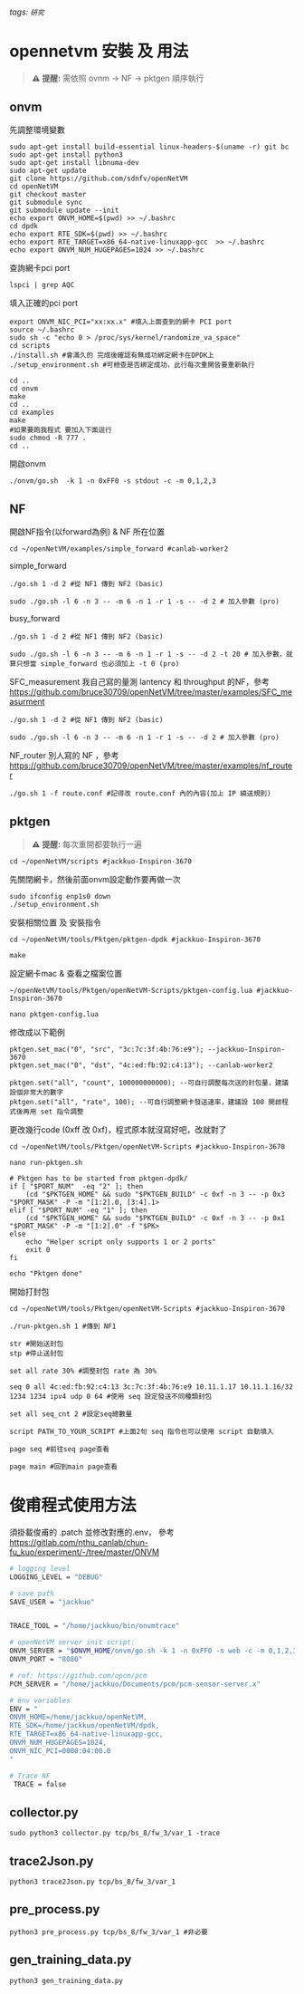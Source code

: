 ###### tags: `研究`
# opennetvm 安裝 及 用法
> **⚠ 提醒:** 
> 需依照 ovnm -> NF -> pktgen 順序執行
## onvm
先調整環境變數
```bash=
sudo apt-get install build-essential linux-headers-$(uname -r) git bc
sudo apt-get install python3
sudo apt-get install libnuma-dev
sudo apt-get update
git clone https://github.com/sdnfv/openNetVM
cd openNetVM
git checkout master
git submodule sync
git submodule update --init
echo export ONVM_HOME=$(pwd) >> ~/.bashrc
cd dpdk
echo export RTE_SDK=$(pwd) >> ~/.bashrc
echo export RTE_TARGET=x86_64-native-linuxapp-gcc  >> ~/.bashrc
echo export ONVM_NUM_HUGEPAGES=1024 >> ~/.bashrc
```
查詢網卡pci port
```bash=
lspci | grep AQC
```
填入正確的pci port
```bash=
export ONVM_NIC_PCI="xx:xx.x" #填入上面查到的網卡 PCI port
source ~/.bashrc
sudo sh -c "echo 0 > /proc/sys/kernel/randomize_va_space"
cd scripts
./install.sh #會滿久的 完成後確認有無成功綁定網卡在DPDK上
./setup_environment.sh #可檢查是否綁定成功，此行每次重開皆要重新執行

cd ..
cd onvm
make
cd ..
cd examples
make
#如果要跑我程式 要加入下面這行
sudo chmod -R 777 .
cd ..
```
開啟onvm
```bash=
./onvm/go.sh  -k 1 -n 0xFF0 -s stdout -c -m 0,1,2,3
```
## NF
開啟NF指令(以forward為例) & NF 所在位置
```bash=
cd ~/openNetVM/examples/simple_forward #canlab-worker2
```
simple_forward
```bash=
./go.sh 1 -d 2 #從 NF1 傳到 NF2 (basic)

sudo ./go.sh -l 6 -n 3 -- -m 6 -n 1 -r 1 -s -- -d 2 # 加入參數 (pro)

```
busy_forward
```bash=
./go.sh 1 -d 2 #從 NF1 傳到 NF2 (basic)

sudo ./go.sh -l 6 -n 3 -- -m 6 -n 1 -r 1 -s -- -d 2 -t 20 # 加入參數，就算只想當 simple_forward 也必須加上 -t 0 (pro)

```
SFC_measurement
我自己寫的量測 lantency 和 throughput 的NF，參考 https://github.com/bruce30709/openNetVM/tree/master/examples/SFC_measurment  
```bash=
./go.sh 1 -d 2 #從 NF1 傳到 NF2 (basic)

sudo ./go.sh -l 6 -n 3 -- -m 6 -n 1 -r 1 -s -- -d 2 # 加入參數 (pro)

```
NF_router
別人寫的 NF ，參考 https://github.com/bruce30709/openNetVM/tree/master/examples/nf_router  
```
./go.sh 1 -f route.conf #記得改 route.conf 內的內容(加上 IP 繞送規則)
```
## pktgen
> **⚠ 提醒:** 
> 每次重開都要執行一遍


```bash=
cd ~/openNetVM/scripts #jackkuo-Inspiron-3670
```
先關閉網卡，然後前面onvm設定動作要再做一次
```bash=
sudo ifconfig enp1s0 down
./setup_environment.sh
```

安裝相關位置 及 安裝指令
```bash=
cd ~/openNetVM/tools/Pktgen/pktgen-dpdk #jackkuo-Inspiron-3670
```
```bash=
make
```
設定網卡mac & 查看之檔案位置
```bash=
~/openNetVM/tools/Pktgen/openNetVM-Scripts/pktgen-config.lua #jackkuo-Inspiron-3670
```
```bash=
nano pktgen-config.lua
```
修改成以下範例
```lua=
pktgen.set_mac("0", "src", "3c:7c:3f:4b:76:e9"); --jackkuo-Inspiron-3670
pktgen.set_mac("0", "dst", "4c:ed:fb:92:c4:13"); --canlab-worker2

pktgen.set("all", "count", 100000000000); --可自行調整每次送的封包量，建議設個非常大的數字
pktgen.set("all", "rate", 100); --可自行調整網卡發送速率，建議設 100 開啟程式後再用 set 指令調整
```
更改幾行code (0xff 改 0xf)，程式原本就沒寫好吧，改就對了
```bash=
cd ~/openNetVM/tools/Pktgen/openNetVM-Scripts #jackkuo-Inspiron-3670
```
```bash=
nano run-pktgen.sh
```
```lua=
# Pktgen has to be started from pktgen-dpdk/
if [ "$PORT_NUM"  -eq "2" ]; then
    (cd "$PKTGEN_HOME" && sudo "$PKTGEN_BUILD" -c 0xf -n 3 -- -p 0x3 "$PORT_MASK" -P -m "[1:2].0, [3:4].1>
elif [ "$PORT_NUM" -eq "1" ]; then
    (cd "$PKTGEN_HOME" && sudo "$PKTGEN_BUILD" -c 0xf -n 3 -- -p 0x1 "$PORT_MASK" -P -m "[1:2].0" -f "$PK>
else
    echo "Helper script only supports 1 or 2 ports"
    exit 0
fi

echo "Pktgen done"

```
開始打封包
```bash=
cd ~/openNetVM/tools/Pktgen/openNetVM-Scripts #jackkuo-Inspiron-3670
```
```bash=
./run-pktgen.sh 1 #傳到 NF1
```
```bash=
str #開始送封包
stp #停止送封包

set all rate 30% #調整封包 rate 為 30%

seq 0 all 4c:ed:fb:92:c4:13 3c:7c:3f:4b:76:e9 10.11.1.17 10.11.1.16/32 1234 1234 ipv4 udp 0 64 #使用 seq 設定發送不同種類封包

set all seq_cnt 2 #設定seq總數量

script PATH_TO_YOUR_SCRIPT #上面2句 seq 指令也可以使用 script 自動填入

page seq #前往seq page查看

page main #回到main page查看

```


# 俊甫程式使用方法
須掛載俊甫的 .patch
並修改對應的.env，
參考 https://gitlab.com/nthu_canlab/chun-fu_kuo/experiment/-/tree/master/ONVM
```bash
# logging level
LOGGING_LEVEL = "DEBUG"

# save path
SAVE_USER = "jackkuo"


TRACE_TOOL = "/home/jackkuo/bin/onvmtrace"

# openNetVM server init script:
ONVM_SERVER = "$ONVM_HOME/onvm/go.sh -k 1 -n 0xFF0 -s web -c -m 0,1,2,3 -p 8080"
ONVM_PORT = "8080"

# ref: https://github.com/opcm/pcm
PCM_SERVER = "/home/jackkuo/Documents/pcm/pcm-sensor-server.x"

# env variables
ENV = "
ONVM_HOME=/home/jackkuo/openNetVM,
RTE_SDK=/home/jackkuo/openNetVM/dpdk,
RTE_TARGET=x86_64-native-linuxapp-gcc,
ONVM_NUM_HUGEPAGES=1024,
ONVM_NIC_PCI=0000:04:00.0
"

# Trace NF
 TRACE = false
```

## collector.py
```bash=
sudo python3 collector.py tcp/bs_8/fw_3/var_1 -trace
```

## trace2Json.py
```bash=
python3 trace2Json.py tcp/bs_8/fw_3/var_1
```
## pre_process.py
```bash=
python3 pre_process.py tcp/bs_8/fw_3/var_1 #非必要
```
## gen_training_data.py
```bash=
python3 gen_training_data.py
```
